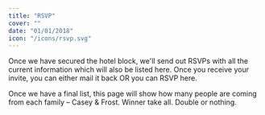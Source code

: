 ```yaml
---
title: "RSVP"
cover: ""
date: "01/01/2018"
icon: "/icons/rsvp.svg"
---
```


Once we have secured the hotel block, we'll send out RSVPs with all the current information which will also be listed here. Once you receive your invite, you can either mail it back OR you can RSVP here.

Once we have a final list, this page will show how many people are coming from each family – Casey & Frost. Winner take all. Double or nothing.

<div class="typeform-widget" data-url="https://stevefrost1.typeform.com/to/gUkkI0" style="width: 100%; height: 500px;"></div> <script> (function() { var qs,js,q,s,d=document, gi=d.getElementById, ce=d.createElement, gt=d.getElementsByTagName, id="typef_orm", b="https://embed.typeform.com/"; if(!gi.call(d,id)) { js=ce.call(d,"script"); js.id=id; js.src=b+"embed.js"; q=gt.call(d,"script")[0]; q.parentNode.insertBefore(js,q) } })() </script>
